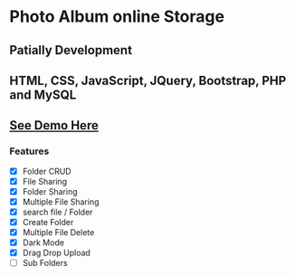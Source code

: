 # Photo Album online Storage

## Patially Development

## HTML, CSS, JavaScript, JQuery, Bootstrap, PHP and MySQL

## [See Demo Here]()

### Features

- [x] Folder CRUD
- [x] File Sharing
- [x] Folder Sharing
- [x] Multiple File Sharing
- [x] search file / Folder
- [x] Create Folder
- [x] Multiple File Delete
- [x] Dark Mode
- [x] Drag Drop Upload
- [ ] Sub Folders
